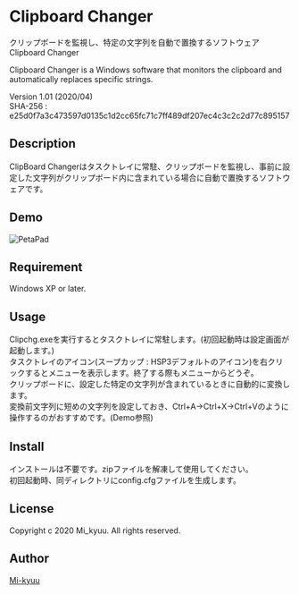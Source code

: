 # Clipboard Changer
クリップボードを監視し、特定の文字列を自動で置換するソフトウェアClipboard Changer  
  
Clipboard Changer is a Windows software that monitors the clipboard and automatically replaces specific strings.

Version 1.01 (2020/04)   
SHA-256 : e25d0f7a3c473597d0135c1d2cc65fc71c7ff489df207ec4c3c2c2d77c895157

## Description
ClipBoard Changerはタスクトレイに常駐、クリップボードを監視し、事前に設定した文字列がクリップボード内に含まれている場合に自動で置換するソフトウェアです。

## Demo
![PetaPad](https://i.imgur.com/WvfE2Mq.gif)

## Requirement
Windows XP or later.  

## Usage
Clipchg.exeを実行するとタスクトレイに常駐します。(初回起動時は設定画面が起動します。)  
タスクトレイのアイコン(スープカップ : HSP3デフォルトのアイコン)を右クリックするとメニューを表示します。終了する際もメニューからどうぞ。  
クリップボードに、設定した特定の文字列が含まれているときに自動的に変換します。  
変換前文字列に短めの文字列を設定しておき、Ctrl+A→Ctrl+X→Ctrl+Vのように操作するのがおすすめです。(Demo参照)  

## Install
インストールは不要です。zipファイルを解凍して使用してください。  
初回起動時、同ディレクトリにconfig.cfgファイルを生成します。

## License
Copyright c 2020 Mi_kyuu. All rights reserved.

## Author

[Mi-kyuu](https://github.com/Mi-kyuu)

